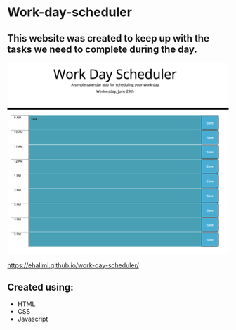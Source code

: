 # Work-day-scheduler

## This website was created to keep up with the tasks we need to complete during the day. 

<img src="./assets/images/Screen Shot 2022-06-29 at 8.04.36 PM.png">

https://ehalimi.github.io/work-day-scheduler/

## Created using:
- HTML
- CSS
- Javascript